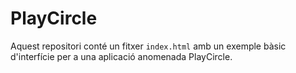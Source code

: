 # PlayCircle

Aquest repositori conté un fitxer `index.html` amb un exemple bàsic d'interfície per a una aplicació anomenada PlayCircle.
